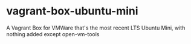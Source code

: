 # vagrant-box-ubuntu-mini
A Vagrant Box for VMWare that's the most recent LTS Ubuntu Mini, with nothing added except open-vm-tools
